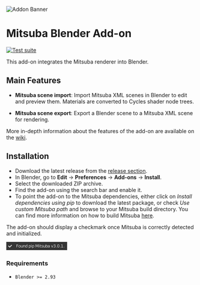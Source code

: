 ![Addon Banner](img/banner.png)

# Mitsuba Blender Add-on

[![Test suite](https://github.com/mitsuba-renderer/mitsuba2-blender/actions/workflows/test.yml/badge.svg?branch=sp-addon)](https://github.com/mitsuba-renderer/mitsuba2-blender/actions/workflows/test.yml)

This add-on integrates the Mitsuba renderer into Blender.

## Main Features

* **Mitsuba scene import**: Import Mitsuba XML scenes in Blender to edit and preview them. Materials are converted to Cycles shader node trees.

* **Mitsuba scene export**: Export a Blender scene to a Mitsuba XML scene for rendering.

More in-depth information about the features of the add-on are available on the [wiki](https://github.com/mitsuba-renderer/mitsuba2-blender/wiki).

## Installation

- Download the latest release from the [release section](https://github.com/mitsuba-renderer/mitsuba2-blender/releases).
- In Blender, go to **Edit** -> **Preferences** -> **Add-ons** -> **Install**.
- Select the downloaded ZIP archive.
- Find the add-on using the search bar and enable it.
- To point the add-on to the Mitsuba dependencies, either click on *Install dependencies using pip* to download the latest package, or check *Use custom Mitsuba path* and browse to your Mitsuba build directory. You can find more information on how to build Mitsuba [here](https://mitsuba.readthedocs.io/en/latest/src/developer_guide/compiling.html).

The add-on should display a checkmark once Mitsuba is correctly detected and initialized.

![Found Mitsuba](img/found_mitsuba.png)

### Requirements

* `Blender >= 2.93`
